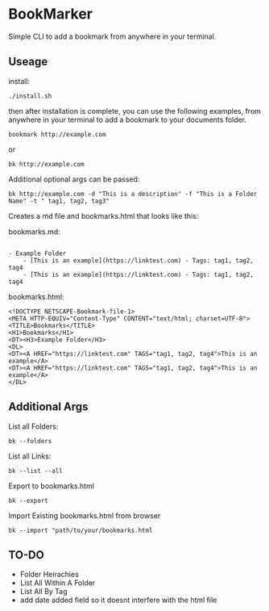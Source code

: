 # BookMarker

Simple CLI to add a bookmark from anywhere in your terminal. 

## Useage
install: 
```
./install.sh
```
then after installation is complete, you can use the following examples, from anywhere in your terminal to add a bookmark to your documents folder. 

```
bookmark http://example.com 
```
or
```
bk http://example.com 
```
Additional optional args can be passed: 
```
bk http://example.com -d "This is a description" -f "This is a Folder Name" -t " tag1, tag2, tag3"
```
Creates a md file and bookmarks.html that looks like this: 

bookmarks.md:
```

- Example Folder
	- [This is an example](https://linktest.com) - Tags: tag1, tag2, tag4
	- [This is an example](https://linktest.com) - Tags: tag1, tag2, tag4
```

bookmarks.html:

```
<!DOCTYPE NETSCAPE-Bookmark-file-1>
<META HTTP-EQUIV="Content-Type" CONTENT="text/html; charset=UTF-8">
<TITLE>Bookmarks</TITLE>
<H1>Bookmarks</H1>
<DT><H3>Example Folder</H3>
<DL>
<DT><A HREF="https://linktest.com" TAGS="tag1, tag2, tag4">This is an example</A>
<DT><A HREF="https://linktest.com" TAGS="tag1, tag2, tag4">This is an example</A>
</DL>

```


## Additional Args
List all Folders:
```
bk --folders
```
List all Links: 
```
bk --list --all
```
Export to bookmarks.html
```
bk --export
```
Import Existing bookmarks.html from browser
```
bk --import "path/to/your/bookmarks.html
```





## TO-DO
- Folder Heirachies 
- List All Within A Folder
- List All By Tag
- add date added field so it doesnt interfere with the html file
